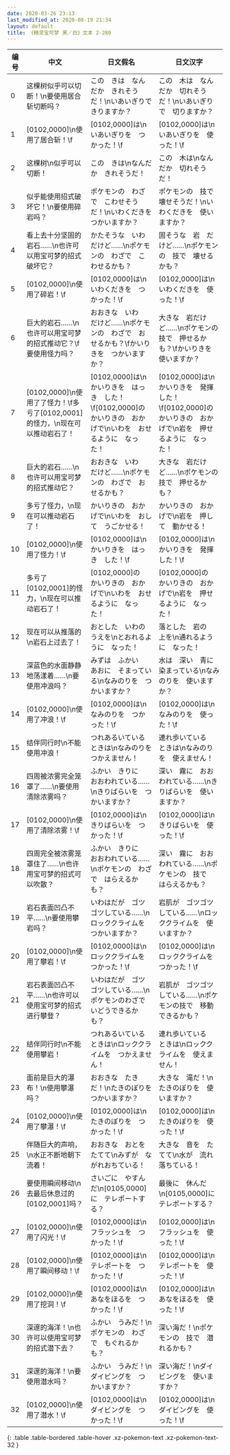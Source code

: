 ```yaml
---
date: 2020-03-26 23:13
last_modified_at: 2020-08-19 21:34
layout: default
title: 《精灵宝可梦 黑／白》文本 2-280
---
```

| 编号 | 中文 | 日文假名 | 日文汉字 |
| ---- | ---- | ---- | --- |
| 0 | 这棵树似乎可以切断！\n要使用居合斩切断吗？ | この　きは　なんだか　きれそうだ！\nいあいぎりで　きりますか？ | この　木は　なんだか　切れそうだ！\nいあいぎりで　切りますか？ |
| 1 | [0102,0000]\n使用了居合斩！\f | [0102,0000]は\nいあいぎりを　つかった！\f | [0102,0000]は\nいあいぎりを　使った！\f |
| 2 | 这棵树\n似乎可以切断！ | この　きは\nなんだか　きれそうだ！ | この　木は\nなんだか　切れそうだ！ |
| 3 | 似乎能使用招式破坏它！\n要使用碎岩吗？ | ポケモンの　わざで　こわせそうだ！\nいわくだきを　つかいますか？ | ポケモンの　技で　壊せそうだ！\nいわくだきを　使いますか？ |
| 4 | 看上去十分坚固的岩石……\n也许可以用宝可梦的招式破坏它？ | かたそうな　いわ　だけど……\nポケモンの　わざで　こわせるかも？ | 固そうな　岩　だけど……\nポケモンの　技で　壊せるかも？ |
| 5 | [0102,0000]\n使用了碎岩！\f | [0102,0000]は\nいわくだきを　つかった！\f | [0102,0000]は\nいわくだきを　使った！\f |
| 6 | 巨大的岩石……\n也许可以用宝可梦的招式推动它？\f要使用怪力吗？ | おおきな　いわ　だけど……\nポケモンの　わざで　おせるかも？\fかいりきを　つかいますか？ | 大きな　岩だけど……\nポケモンの　技で　押せるかも？\fかいりきを　使いますか？ |
| 7 | [0102,0000]\n使用了了怪力！\f多亏了[0102,0001]的怪力，\n现在可以推动岩石了！ | [0102,0000]は\nかいりきを　はっき　した！\f[0102,0000]の　かいりきの　おかげで\nいわを　おせるように　なった！ | [0102,0000]は\nかいりきを　発揮した！\f[0102,0000]の　かいりきの　おかげで\n岩を　押せるように　なった！ |
| 8 | 巨大的岩石……\n也许可以用宝可梦的招式推动它？ | おおきな　いわ　だけど……\nポケモンの　わざで　おせるかも？ | 大きな　岩だけど……\nポケモンの　技で　押せるかも？ |
| 9 | 多亏了怪力，\n现在可以推动岩石了！ | かいりきの　おかげで\nいわを　おして　うごかせる！ | かいりきの　おかげで\n岩を　押して　動かせる！ |
| 10 | [0102,0000]\n使用了怪力！\f | [0102,0000]は\nかいりきを　はっき　した！\f | [0102,0000]は\nかいりきを　発揮した！\f |
| 11 | 多亏了[0102,0001]的怪力，\n现在可以推动岩石了！ | [0102,0000]の　かいりきの　おかげで\nいわを　おせるように　なった！ | [0102,0000]の　かいりきの　おかげで\n岩を　押せるように　なった！ |
| 12 | 现在可以从推落的\n岩石上过去了！ | おとした　いわの　うえを\nとおれるように　なった！ | 落とした　岩の　上を\n通れるように　なった！ |
| 13 | 深蓝色的水面静静地荡漾着……\n要使用冲浪吗？ | みずは　ふかい　あおに　そまっている\nなみのりを　つかいますか？ | 水は　深い　青に　染まっている\nなみのりを　使いますか？ |
| 14 | [0102,0000]\n使用了冲浪！\f | [0102,0000]は\nなみのりを　つかった！\f | [0102,0000]は\nなみのりを　使った！\f |
| 15 | 结伴同行时\n不能使用冲浪！ | つれあるいている　ときは\nなみのりを　つかえません！ | 連れ歩いている　ときは\nなみのりを　使えません！ |
| 16 | 四周被浓雾完全笼罩了……\n要使用清除浓雾吗？ | ふかい　きりに　おおわれている……\nきりばらいを　つかいますか？ | 深い　霧に　おおわれている……\nきりばらいを　使いますか？ |
| 17 | [0102,0000]\n使用了清除浓雾！\f | [0102,0000]は\nきりばらいを　つかった！\f | [0102,0000]は\nきりばらいを　使った！\f |
| 18 | 四周完全被浓雾笼罩住了……\n也许用宝可梦的招式可以吹散？ | ふかい　きりに　おおわれている……\nポケモンの　わざで　はらえるかも？ | 深い　霧に　おおわれている……\nポケモンの　技で　はらえるかも？ |
| 19 | 岩石表面凹凸不平……\n要使用攀岩吗？ | いわはだが　ゴツゴツしている……\nロッククライムを　つかいますか？ | 岩肌が　ゴツゴツしている……\nロッククライムを　使いますか？ |
| 20 | [0102,0000]\n使用了攀岩！\f | [0102,0000]は\nロッククライムを　つかった！\f | [0102,0000]は\nロッククライムを　つかった！\f |
| 21 | 岩石表面凹凸不平……\n也许可以使用宝可梦的招式进行攀登？ | いわはだが　ゴツゴツしている……\nポケモンのわざで　いどうできるかも？ | 岩肌が　ゴツゴツしている……\nポケモンの技で　移動できるかも？ |
| 22 | 结伴同行时\n不能使用攀岩！ | つれあるいている　ときは\nロッククライムを　つかえません！ | 連れ歩いている　ときは\nロッククライムを　使えません！ |
| 23 | 面前是巨大的瀑布！\n使用攀瀑吗？ | おおきな　たきだ！\nたきのぼりを　つかいますか？ | 大きな　滝だ！\nたきのぼりを　使いますか？ |
| 24 | [0102,0000]\n使用了攀瀑！\f | [0102,0000]は\nたきのぼりを　つかった！\f | [0102,0000]は\nたきのぼりを　使った！\f |
| 25 | 伴随巨大的声响，\n水正不断地朝下流着！ | おおきな　おとを　たてて\nみずが　ながれおちている！ | 大きな　音を　たてて\n水が　流れ落ちている！ |
| 26 | 要使用瞬间移动\n去最后休息过的[0102,0001]吗？ | さいごに　やすんだ\n[0105,0000]に　テレポートする？ | 最後に　休んだ\n[0105,0000]に　テレポートする？ |
| 27 | [0102,0000]\n使用了闪光！\f | [0102,0000]は\nフラッシュを　つかった！\f | [0102,0000]は\nフラッシュを　使った！\f |
| 28 | [0102,0000]\n使用了瞬间移动！\f | [0102,0000]は\nテレポートを　つかった！\f | [0102,0000]は\nテレポートを　使った！\f |
| 29 | [0102,0000]\n使用了挖洞！\f | [0102,0000]は\nあなをほるを　つかった！\f | [0102,0000]は\nあなをほるを　使った！\f |
| 30 | 深邃的海洋！\n也许可以使用宝可梦的招式潜下去？ | ふかい　うみだ！\nポケモンの　わざで　もぐれるかも？ | 深い海だ！\nポケモンの　技で　潜れるかも？ |
| 31 | 深邃的海洋！\n要使用潜水吗？ | ふかい　うみだ！\nダイビングを　つかいますか？ | 深い海だ！\nダイビングを　使いますか？ |
| 32 | [0102,0000]\n使用了潜水！\f | [0102,0000]は\nダイビングを　つかった！\f | [0102,0000]は\nダイビングを　使った！\f |
{: .table .table-bordered .table-hover .xz-pokemon-text .xz-pokemon-text-32 }